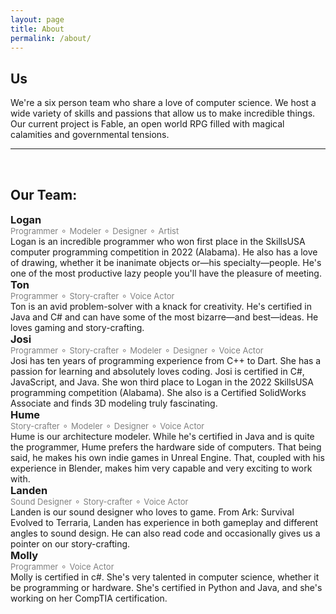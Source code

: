 ```yaml
---
layout: page
title: About
permalink: /about/
---
```


<style>
    p.name-desc {
        padding: 0px;
        margin: 0px 0px 0px 0px;
        color: gray;
        font-size: small;
    }

    h3.name {
        margin: 0px 0px 0px 0px;
    }
</style>

## Us
We're a six person team who share a love of computer science. We host a wide variety of skills and passions that allow us to make incredible things. Our current project is Fable, an open world RPG filled with magical calamities and governmental tensions.

<hr>
<br>

<h2>Our Team:</h2>

<h3 class="name">Logan</h3>
<p class="name-desc">Programmer ⚬ Modeler ⚬ Designer ⚬ Artist</p>
Logan is an incredible programmer who won first place in the SkillsUSA computer programming competition in 2022 (Alabama). He also has a love of drawing, whether it be inanimate objects or—his specialty—people. He's one of the most productive lazy people you'll have the pleasure of meeting.

<h3 class="name">Ton</h3>
<p class="name-desc">Programmer ⚬ Story-crafter ⚬ Voice Actor</p>
Ton is an avid problem-solver with a knack for creativity. He's certified in Java and C# and can have some of the most bizarre—and best—ideas. He loves gaming and story-crafting. 

<h3 class="name">Josi</h3>
<p class="name-desc">Programmer ⚬ Story-crafter ⚬ Modeler ⚬ Designer ⚬ Voice Actor</p>
Josi has ten years of programming experience from C++ to Dart. She has a passion for learning and absolutely loves coding. Josi is certified in C#, JavaScript, and Java. She won third place to Logan in the 2022 SkillsUSA programming competition (Alabama). She also is a Certified SolidWorks Associate and finds 3D modeling truly fascinating.

<h3 class="name">Hume</h3>
<p class="name-desc">Story-crafter ⚬ Modeler ⚬ Designer ⚬ Voice Actor</p>
Hume is our architecture modeler. While he's certified in Java and is quite the programmer, Hume prefers the hardware side of computers. That being said, he makes his own indie games in Unreal Engine. That, coupled with his experience in Blender, makes him very capable and very exciting to work with.

<h3 class="name">Landen</h3>
<p class="name-desc">Sound Designer ⚬ Story-crafter ⚬ Voice Actor</p>
Landen is our sound designer who loves to game. From Ark: Survival Evolved to Terraria, Landen has experience in both gameplay and different angles to sound design. He can also read code and occasionally gives us a pointer on our story-crafting.

<h3 class="name">Molly</h3>
<p class="name-desc">Programmer ⚬ Voice Actor</p>
Molly is certified in c#. She's very talented in computer science, whether it be programming or hardware. She's certified in Python and Java, and she's working on her CompTIA certification.
